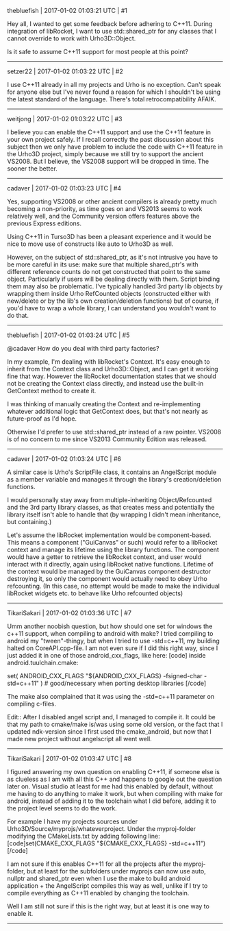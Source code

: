 thebluefish | 2017-01-02 01:03:21 UTC | #1

Hey all, I wanted to get some feedback before adhering to C++11.  During integration of libRocket, I want to use std::shared_ptr for any classes that I cannot override to work with Urho3D::Object.

Is it safe to assume C++11 support for most people at this point?

-------------------------

setzer22 | 2017-01-02 01:03:22 UTC | #2

I use C++11 already in all my projects and Urho is no exception. Can't speak for anyone else but I've never found a reason for which I shouldn't be using the latest standard of the language. There's total retrocompatibility AFAIK.

-------------------------

weitjong | 2017-01-02 01:03:22 UTC | #3

I believe you can enable the C++11 support and use the C++11 feature in your own project safely. If I recall correctly the past discussion about this subject then we only have problem to include the code with C++11 feature in the Urho3D project, simply because we still try to support the ancient VS2008. But I believe, the VS2008 support will be dropped in time. The sooner the better.

-------------------------

cadaver | 2017-01-02 01:03:23 UTC | #4

Yes, supporting VS2008 or other ancient compilers is already pretty much becoming a non-priority, as time goes on and VS2013 seems to work relatively well, and the Community version offers features above the previous Express editions.

Using C++11 in Turso3D has been a pleasant experience and it would be nice to move use of constructs like auto to Urho3D as well.

However, on the subject of std::shared_ptr, as it's not intrusive you have to be more careful in its use: make sure that multiple shared_ptr's with different reference counts do not get constructed that point to the same object. Particularly if users will be dealing directly with them. Script binding them may also be problematic. I've typically handled 3rd party lib objects by wrapping them inside Urho RefCounted objects (constructed either with new/delete or by the lib's own creation/deletion functions) but of course, if you'd have to wrap a whole library, I can understand you wouldn't want to do that.

-------------------------

thebluefish | 2017-01-02 01:03:24 UTC | #5

@cadaver How do you deal with third party factories?

In my example, I'm dealing with libRocket's Context. It's easy enough to inherit from the Context class and Urho3D::Object, and I can get it working fine that way. However the libRocket documentation states that we should not be creating the Context class directly, and instead use the built-in GetContext method to create it.

I was thinking of manually creating the Context and re-implementing whatever additional logic that GetContext does, but that's not nearly as future-proof as I'd hope.

Otherwise I'd prefer to use std::shared_ptr instead of a raw pointer. VS2008 is of no concern to me since VS2013 Community Edition was released.

-------------------------

cadaver | 2017-01-02 01:03:24 UTC | #6

A similar case is Urho's ScriptFile class, it contains an AngelScript module as a member variable and manages it through the library's creation/deletion functions.

I would personally stay away from multiple-inheriting Object/Refcounted and the 3rd party library classes, as that creates mess and potentially the library itself isn't able to handle that (by wrapping I didn't mean inheritance, but containing.)

Let's assume the libRocket implementation would be component-based. This means a component ("GuiCanvas" or such) would refer to a libRocket context and manage its lifetime using the library functions. The component would have a getter to retrieve the libRocket context, and user would interact with it directly, again using libRocket native functions. Lifetime of the context would be managed by the GuiCanvas component destructor destroying it, so only the component would actually need to obey Urho refcounting. (In this case, no attempt would be made to make the individual libRocket widgets etc. to behave like Urho refcounted objects)

-------------------------

TikariSakari | 2017-01-02 01:03:36 UTC | #7

Umm another noobish question, but how should one set for windows the c++11 support, when compiling to android with make? I tried compiling to android my "tween"-thingy, but when I tried to use -std=c++11, my building halted on CoreAPI.cpp-file. I am not even sure if I did this right way, since I just added it in one of those android_cxx_flags, like here:
[code]
inside android.tuulchain.cmake:

set( ANDROID_CXX_FLAGS "${ANDROID_CXX_FLAGS} -fsigned-char -std=c++11" ) # good/necessary when porting desktop libraries
[/code]

The make also complained that it was using the -std=c++11 parameter on compiling c-files.

Edit:: After I disabled angel script and, I managed to compile it. It could be that my path to cmake/make is/was using some old version, or the fact that I updated ndk-version since I first used the cmake_android, but now that I made new project without angelscript all went well.

-------------------------

TikariSakari | 2017-01-02 01:03:47 UTC | #8

I figured answering my own question on enabling C++11, if someone else is as clueless as I am with all this C++ and happens to google out the question later on. Visual studio at least for me had this enabled by default, without me having to do anything to make it work, but when compiling with make for android, instead of adding it to the toolchain what I did before, adding it to the project level seems to do the work.

For example I have my projects sources under Urho3D/Source/myprojs/whateverproject. Under the myproj-folder modifying the CMakeLists.txt by adding following line:
[code]set(CMAKE_CXX_FLAGS "${CMAKE_CXX_FLAGS} -std=c++11")[/code] 

I am not sure if this enables C++11 for all the projects after the myproj-folder, but at least for the subfolders under myprojs can now use auto, nullptr and shared_ptr even when I use the make to build android application + the AngelScript compiles this way as well, unlike if I try to compile everything as C++11 enabled by changing the toolchain.

Well I am still not sure if this is the right way, but at least it is one way to enable it.

-------------------------

